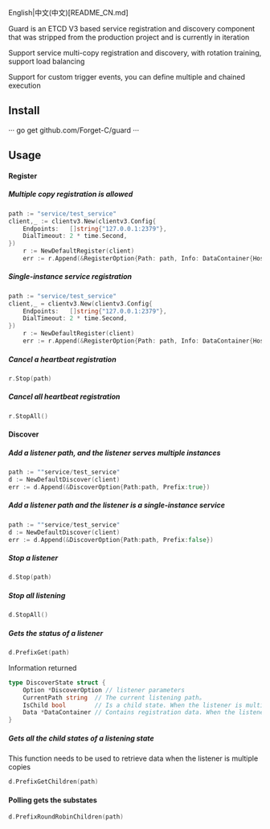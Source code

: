 English|中文(中文)[README_CN.md]

Guard is an ETCD V3 based service registration and discovery component that was stripped from the production project and is currently in iteration

Support service multi-copy registration and discovery, with rotation training, support load balancing

Support for custom trigger events, you can define multiple and chained execution

## Install

···
go get github.com/Forget-C/guard
···

## Usage

#### Register
##### Multiple copy registration is allowed
```go
path := "service/test_service"
client,_ := clientv3.New(clientv3.Config{
	Endpoints:   []string{"127.0.0.1:2379"},
	DialTimeout: 2 * time.Second,
})
	r := NewDefaultRegister(client)
	err := r.Append(&RegisterOption{Path: path, Info: DataContainer{HostName: "aaaa"}, Multi: true})
```

##### Single-instance service registration
```go
path := "service/test_service"
client,_ = clientv3.New(clientv3.Config{
	Endpoints:   []string{"127.0.0.1:2379"},
	DialTimeout: 2 * time.Second,
})
	r := NewDefaultRegister(client)
	err := r.Append(&RegisterOption{Path: path, Info: DataContainer{HostName: "aaaa"}, Multi: false})
```

##### Cancel a heartbeat registration
```go
r.Stop(path)
```

##### Cancel all heartbeat registration
```go
r.StopAll()
```

#### Discover
##### Add a listener path, and the listener serves multiple instances
```go
path := ""service/test_service"
d := NewDefaultDiscover(client)
err := d.Append(&DiscoverOption{Path:path, Prefix:true})
```
##### Add a listener path and the listener is a single-instance service
```go
path := ""service/test_service"
d := NewDefaultDiscover(client)
err := d.Append(&DiscoverOption{Path:path, Prefix:false})
```
##### Stop a listener
```go
d.Stop(path)
```
##### Stop all listening
```go
d.StopAll()
```
##### Gets the status of a listener
```go
d.PrefixGet(path)
```
Information returned
```go
type DiscoverState struct {
	Option *DiscoverOption // listener parameters 
	CurrentPath string	// The current listening path。
	IsChild bool        // Is a child state. When the listener is multiple copies, the structures of stateful information are all substates
	Data *DataContainer // Contains registration data. When the listener is multiple copies, the value is empty
}
```

##### Gets all the child states of a listening state
This function needs to be used to retrieve data when the listener is multiple copies
```go
d.PrefixGetChildren(path)
```

#### Polling gets the substates
```go
d.PrefixRoundRobinChildren(path)
```